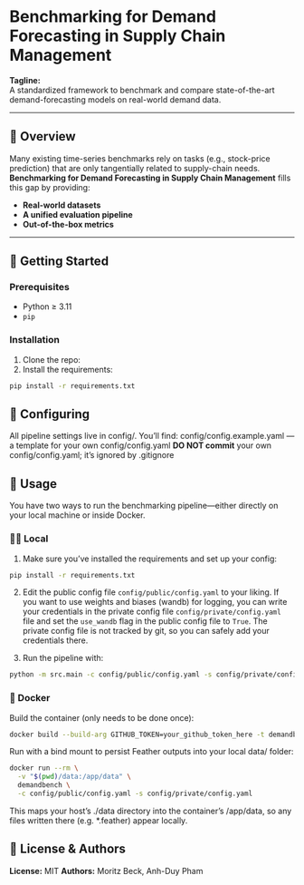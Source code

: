# Benchmarking for Demand Forecasting in Supply Chain Management

**Tagline:**  
A standardized framework to benchmark and compare state-of-the-art demand-forecasting models on real-world demand data.

---

## 📖 Overview

Many existing time-series benchmarks rely on tasks (e.g., stock-price prediction) that are only tangentially related to supply-chain needs. **Benchmarking for Demand Forecasting in Supply Chain Management** fills this gap by providing:

- **Real-world datasets** 
- **A unified evaluation pipeline** 
- **Out-of-the-box metrics** 

---

## 🚀 Getting Started

### Prerequisites

- Python ≥ 3.11 
- `pip`  

### Installation

1. Clone the repo:  
2. Install the requirements:  
```bash
pip install -r requirements.txt
```

## 🔧 Configuring

All pipeline settings live in config/. You’ll find:
config/config.example.yaml — a template for your own config/config.yaml
**DO NOT commit** your own config/config.yaml; it’s ignored by .gitignore

## 🎯 Usage

You have two ways to run the benchmarking pipeline—either directly on your local machine or inside Docker.

### 🏃‍♂️ Local

1. Make sure you’ve installed the requirements and set up your config:
```bash
pip install -r requirements.txt
```
2. Edit the public config file `config/public/config.yaml` to your liking. If you want to use weights and biases (wandb) for logging, you can write your credentials in the private config file `config/private/config.yaml` file and set the `use_wandb` flag in the public config file to `True`. The private config file is not tracked by git, so you can safely add your credentials there.

3. Run the pipeline with:
```bash
python -m src.main -c config/public/config.yaml -s config/private/config.yaml
```

### 🐳 Docker

Build the container (only needs to be done once):
```bash
docker build --build-arg GITHUB_TOKEN=your_github_token_here -t demandbench .

```
Run with a bind mount to persist Feather outputs into your local data/ folder:
```bash
docker run --rm \
  -v "$(pwd)/data:/app/data" \
  demandbench \
  -c config/public/config.yaml -s config/private/config.yaml
```
This maps your host’s ./data directory into the container’s /app/data, so any files written there (e.g. *.feather) appear locally.

## 📄 License & Authors

**License:** MIT
**Authors:** Moritz Beck, Anh-Duy Pham

